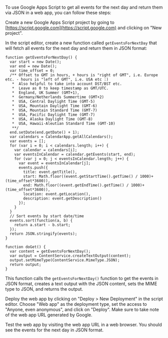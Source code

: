 To use Google Apps Script to get all events for the next day and return them via JSON in a web app, you can follow these steps:

Create a new Google Apps Script project by going to [https://script.google.com](https://script.google.com) and clicking on "New project".

In the script editor, create a new function called `getEventsForNextDay` that will fetch all events for the next day and return them in JSON format:

```
function getEventsForNextDay() {
  var start = new Date();
  var end = new Date();
  var time_offset = 0; 
  /** Offset to GMT in hours, + hours is "right of GMT", i.e. Europe etc. - hours is "left of GMT", i.e. USA etc :) 
   *  Also helpful to take into account DST/BST etc. 
   *  Leave as 0 to keep timestamp as GMT/UTC. 
   *  England, UK Summer (GMT+1), 
   *  Germany/Netherlands Summertime (GMT+2)
   *  USA, Central Daylight Time (GMT-5)
   *  USA, Mountain Daylight Time (GMT-6)
   *  USA, Mountain Standard Time (GMT-7)
   *  USA, Pacific Daylight Time (GMT-7)
   *  USA, Alaska Daylight Time (GMT-8)
   *  USA, Hawaii-Aleutian Standard Time (GMT-10)
   **/
  end.setDate(end.getDate() + 1);
  var calendars = CalendarApp.getAllCalendars();
  var events = [];
  for (var i = 0; i < calendars.length; i++) {
    var calendar = calendars[i];
    var eventsInCalendar = calendar.getEvents(start, end);
    for (var j = 0; j < eventsInCalendar.length; j++) {
      var event = eventsInCalendar[j];
      events.push({
        title: event.getTitle(),
        start: Math.floor((event.getStartTime().getTime() / 1000)+(time_offset*3600)),
        end: Math.floor((event.getEndTime().getTime() / 1000)+(time_offset*3600)),
        location: event.getLocation(),
        description: event.getDescription()
      });
    }
  }
  // Sort events by start date/time
  events.sort(function(a, b) {
    return a.start - b.start;
  });
  return JSON.stringify(events);
}

function doGet() {
  var content = getEventsForNextDay();
  var output = ContentService.createTextOutput(content);
  output.setMimeType(ContentService.MimeType.JSON);
  return output;
}
```

This function calls the `getEventsForNextDay()` function to get the events in JSON format, creates a text output with the JSON content, sets the MIME type to JSON, and returns the output.

Deploy the web app by clicking on "Deploy > New Deployment" in the script editor. Choose "Web app" as the deployment type, set the access to "Anyone, even anonymous", and click on "Deploy". Make sure to take note of the web app URL generated by Google.

Test the web app by visiting the web app URL in a web browser. You should see the events for the next day in JSON format.

